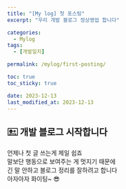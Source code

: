 ```yaml
---
title: "[My log] 첫 포스팅"
excerpt: "우리 개발 블로그 정상영업 합니다"

categories:
  - Mylog
tags:
  - [개발일지]

permalink: /mylog/first-posting/

toc: true
toc_sticky: true

date: 2023-12-13
last_modified_at: 2023-12-13
---
```


## 🖭 개발 블로그 시작합니다

언제나 첫 글 쓰는게 제일 쉽죠<br />
말보단 행동으로 보여주는 게 멋지기 때문에<br />
긴 말 안하고 블로그 정리를 잘하려고 합니다<br />
아자아자 화이팅~ 😎